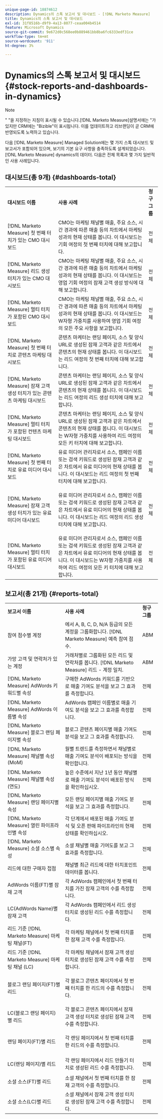 ```yaml
---
unique-page-id: 18874612
description: Dynamics의 스톡 보고서 및 대시보드 - [!DNL Marketo Measure]
title: Dynamics의 스톡 보고서 및 대시보드
exl-id: 31f8516b-d9f9-4a13-8077-ceaa004b4514
feature: Microsoft Dynamics
source-git-commit: 9e672d0c568ee0b889461bb8ba6fc6333edf31ce
workflow-type: tm+mt
source-wordcount: '911'
ht-degree: 3%

---
```


# Dynamics의 스톡 보고서 및 대시보드 {#stock-reports-and-dashboards-in-dynamics}

>[!NOTE]
>
>&quot; &quot;을 지정하는 지침이 표시될 수 있습니다.[!DNL Marketo Measure]설명서에는 &quot;가 있지만 CRM에는 &quot;Bizible&quot;이 표시됩니다. 이를 업데이트하고 리브랜딩이 곧 CRM에 반영되도록 노력하고 있습니다.

다음 [!DNL Marketo Measure] Managed Solution에는 몇 가지 스톡 대시보드 및 보고서가 포함되어 있으며, 보기의 기본 요구 사항을 충족하도록 설계되었습니다. [!DNL Marketo Measure] dynamics의 데이터. 다음은 전체 목록과 몇 가지 일반적인 사용 사례입니다.

## 대시보드(총 9개) {#dashboards-total}

<table> 
 <colgroup> 
  <col> 
  <col> 
  <col> 
 </colgroup> 
 <tbody> 
  <tr> 
   <td><p><strong>대시보드 이름</strong></p></td> 
   <td><strong>사용 사례</strong></td> 
   <td><strong>청구 그룹</strong></td> 
  </tr> 
  <tr> 
   <td>[!DNL Marketo Measure] 첫 번째 터치가 있는 CMO 대시보드</td> 
   <td>CMO는 마케팅 채널별 매출, 주요 소스, 시간 경과에 따른 매출 등의 차트에서 마케팅 성과의 현재 상태를 봅니다. 이 대시보드는 기회 여정의 첫 번째 터치에 대해 보고합니다.</td> 
   <td>전체</td> 
  </tr> 
  <tr> 
   <td>[!DNL Marketo Measure] 리드 생성 터치가 있는 CMO 대시보드</td> 
   <td>CMO는 마케팅 채널별 매출, 주요 소스, 시간 경과에 따른 매출 등의 차트에서 마케팅 성과의 현재 상태를 봅니다. 이 대시보드는 영업 기회 여정의 잠재 고객 생성 방식에 대해 보고합니다.</td> 
   <td>전체</td> 
  </tr> 
  <tr> 
   <td>[!DNL Marketo Measure] 멀티 터치가 포함된 CMO 대시보드</td> 
   <td>CMO는 마케팅 채널별 매출, 주요 소스, 시간 경과에 따른 매출 등의 차트에서 마케팅 성과의 현재 상태를 봅니다. 이 대시보드는 W자형 가중치를 사용하여 영업 기회 여정의 모든 주요 사항을 보고합니다.</td> 
   <td>전체</td> 
  </tr> 
  <tr> 
   <td>[!DNL Marketo Measure] 첫 번째 터치로 콘텐츠 마케팅 대시보드</td> 
   <td>콘텐츠 마케터는 랜딩 페이지, 소스 및 양식 URL로 생성된 잠재 고객과 같은 차트에서 콘텐츠의 현재 상태를 봅니다. 이 대시보드는 리드 여정의 첫 번째 터치에 대해 보고합니다.</td> 
   <td>전체</td> 
  </tr> 
  <tr> 
   <td>[!DNL Marketo Measure] 잠재 고객 생성 터치가 있는 콘텐츠 마케팅 대시보드</td> 
   <td>콘텐츠 마케터는 랜딩 페이지, 소스 및 양식 URL로 생성된 잠재 고객과 같은 차트에서 콘텐츠의 현재 상태를 봅니다. 이 대시보드는 리드 여정의 리드 생성 터치에 대해 보고합니다.</td> 
   <td>전체</td> 
  </tr> 
  <tr> 
   <td>[!DNL Marketo Measure] 멀티 터치가 포함된 컨텐츠 마케팅 대시보드</td> 
   <td>콘텐츠 마케터는 랜딩 페이지, 소스 및 양식 URL로 생성된 잠재 고객과 같은 차트에서 콘텐츠의 현재 상태를 봅니다. 이 대시보드는 W자형 가중치를 사용하여 리드 여정의 모든 키 터치에 대해 보고합니다.</td> 
   <td>전체</td> 
  </tr> 
  <tr> 
   <td>[!DNL Marketo Measure] 첫 번째 터치로 유료 미디어 대시보드</td> 
   <td>유료 미디어 관리자로서 소스, 캠페인 이름 또는 검색 키워드로 생성된 잠재 고객과 같은 차트에서 유료 미디어의 현재 상태를 봅니다. 이 대시보드는 리드 여정의 첫 번째 터치에 대해 보고합니다.</td> 
   <td>전체</td> 
  </tr> 
  <tr> 
   <td>[!DNL Marketo Measure] 잠재 고객 생성 터치가 있는 유료 미디어 대시보드</td> 
   <td><p>유료 미디어 관리자로서 소스, 캠페인 이름 또는 검색 키워드로 생성된 잠재 고객과 같은 차트에서 유료 미디어의 현재 상태를 봅니다. 이 대시보드는 리드 여정의 리드 생성 터치에 대해 보고합니다.</p></td> 
   <td>전체</td> 
  </tr> 
  <tr> 
   <td>[!DNL Marketo Measure] 멀티 터치가 포함된 유료 미디어 대시보드</td> 
   <td>유료 미디어 관리자로서 소스, 캠페인 이름 또는 검색 키워드로 생성된 잠재 고객과 같은 차트에서 유료 미디어의 현재 상태를 봅니다. 이 대시보드는 W자형 가중치를 사용하여 리드 여정의 모든 키 터치에 대해 보고합니다.</td> 
   <td>전체</td> 
  </tr> 
 </tbody> 
</table>

## 보고서(총 21개) {#reports-total}

<table> 
 <colgroup> 
  <col> 
  <col> 
  <col> 
 </colgroup> 
 <tbody> 
  <tr> 
   <td><strong>보고서 이름</strong></td> 
   <td><strong>사용 사례</strong></td> 
   <td><strong>청구 그룹</strong></td> 
  </tr> 
  <tr> 
   <td>참여 점수별 계정</td> 
   <td>에서 A, B, C, D, N/A 등급의 모든 계정을 그룹화합니다. [!DNL Marketo Measure] 예측 참여 점수.</td> 
   <td>ABM</td> 
  </tr> 
  <tr> 
   <td>가망 고객 및 연락처가 있는 계정</td> 
   <td>거래처별로 그룹화된 모든 리드 및 연락처를 봅니다. [!DNL Marketo Measure] 리드 - 계정 일치.</td> 
   <td>ABM</td> 
  </tr> 
  <tr> 
   <td>[!DNL Marketo Measure] AdWords 키워드별 속성</td> 
   <td>구매한 AdWords 키워드를 기반으로 매출 기여도 분석을 보고 그 효과를 측정합니다.</td> 
   <td>전체</td> 
  </tr> 
  <tr> 
   <td>[!DNL Marketo Measure] AdWords 이름별 속성</td> 
   <td>AdWords 캠페인 이름별로 매출 기여도 분석을 보고 그 효과를 측정합니다.</td> 
   <td>전체</td> 
  </tr> 
  <tr> 
   <td>[!DNL Marketo Measure] 블로그 랜딩 페이지별 속성</td> 
   <td>블로그 콘텐츠 페이지별 매출 기여도 분석을 보고 그 효과를 측정합니다.</td> 
   <td>전체</td> 
  </tr> 
  <tr> 
   <td>[!DNL Marketo Measure] 채널별 속성(MoM)</td> 
   <td>월별 트렌드를 측정하면서 채널별로 매출 기여도 분석이 배포되는 방식을 확인합니다.</td> 
   <td>전체</td> 
  </tr> 
  <tr> 
   <td>[!DNL Marketo Measure] 채널별 속성(연도)</td> 
   <td>높은 수준에서 지난 1년 동안 채널별로 매출 기여도 분석이 배포된 방식을 확인하십시오.</td> 
   <td>전체</td> 
  </tr> 
  <tr> 
   <td>[!DNL Marketo Measure] 랜딩 페이지별 속성</td> 
   <td>모든 랜딩 페이지별 매출 기여도 분석을 보고 그 효과를 측정합니다.</td> 
   <td>전체</td> 
  </tr> 
  <tr> 
   <td>[!DNL Marketo Measure] 열린 파이프라인별 속성</td> 
   <td>각 단계에서 배포된 매출 기여도 분석 및 오픈 판매 파이프라인의 현재 상태를 확인하십시오.</td> 
   <td>전체</td> 
  </tr> 
  <tr> 
   <td>[!DNL Marketo Measure] 소셜 소스별 속성</td> 
   <td>소셜 채널별 매출 기여도를 보고 그 효과를 측정합니다.</td> 
   <td>전체</td> 
  </tr> 
  <tr> 
   <td>리드에 대한 구매자 접점</td> 
   <td>채널별 최근 리드에 대한 터치포인트 데이터를 봅니다.</td> 
   <td>전체</td> 
  </tr> 
  <tr> 
   <td>AdWords 이름(FT)별 잠재 고객</td> 
   <td>각 AdWords 캠페인에서 첫 번째 터치를 가진 잠재 고객의 수를 측정합니다.</td> 
   <td>전체</td> 
  </tr> 
  <tr> 
   <td>LC(AdWords Name)별 잠재 고객</td> 
   <td>각 AdWords 캠페인에서 리드 생성 터치로 생성된 리드 수를 측정합니다.</td> 
   <td>전체</td> 
  </tr> 
  <tr> 
   <td>리드 기준 [!DNL Marketo Measure] 마케팅 채널(FT)</td> 
   <td>각 마케팅 채널에서 첫 번째 터치를 한 잠재 고객 수를 측정합니다.</td> 
   <td>전체</td> 
  </tr> 
  <tr> 
   <td>리드 기준 [!DNL Marketo Measure] 마케팅 채널 (LC)</td> 
   <td>각 마케팅 채널에서 잠재 고객 생성 터치로 생성된 잠재 고객 수를 측정합니다.</td> 
   <td>전체</td> 
  </tr> 
  <tr> 
   <td>블로그 랜딩 페이지(FT)별 리드</td> 
   <td><p>각 블로그 콘텐츠 페이지에서 첫 번째 터치를 한 리드의 수를 측정합니다.</p></td> 
   <td>전체</td> 
  </tr> 
  <tr> 
   <td>LC(블로그 랜딩 페이지)별 리드</td> 
   <td>각 블로그 콘텐츠 페이지에서 잠재 고객 생성 터치로 생성된 잠재 고객 수를 측정합니다.</td> 
   <td>전체</td> 
  </tr> 
  <tr> 
   <td>랜딩 페이지(FT)별 리드</td> 
   <td><p>각 랜딩 페이지에서 첫 번째 터치를 한 리드의 수를 측정합니다.</p></td> 
   <td>전체</td> 
  </tr> 
  <tr> 
   <td><p>LC(랜딩 페이지)별 리드</p></td> 
   <td>각 랜딩 페이지에서 리드 만들기 터치로 생성된 리드 수를 측정합니다.</td> 
   <td>전체</td> 
  </tr> 
  <tr> 
   <td>소셜 소스(FT)별 리드</td> 
   <td>소셜 채널에서 첫 번째 터치를 한 잠재 고객의 수를 측정합니다.</td> 
   <td>전체</td> 
  </tr> 
  <tr> 
   <td>소셜 소스(LC)별 리드</td> 
   <td>소셜 채널에서 잠재 고객 생성 터치로 생성된 잠재 고객 수를 측정합니다.</td> 
   <td>전체</td> 
  </tr> 
 </tbody> 
</table>
